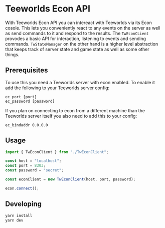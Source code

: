 # Teeworlds Econ API

With Teeworlds Econ API you can intereact with Teeworlds via its Econ cosole.
This lets you conveniently react to any events on the server as well as send
commands to it and respond to the results. The `TwEconCLient` provodes a basic
API for interaction, listening to events and sending commands. `TwStateManager`
on the other hand is a higher level abstraction that keeps track of server
state and game state as well as some other things.

## Prerequisites

To use this you need a Teeworlds server with econ enabled. To enable it add the
following to your Teeworlds server config:

```
ec_port [port]
ec_password [password]
```

If you plan on connecting to econ from a different machine than the Teeworlds
server itself you also need to add this to your config:

```
ec_bindaddr 0.0.0.0
```

## Usage

```typescript
import { TwEconClient } from "./TwEconClient";

const host = "localhost";
const port = 8303;
const password = "secret";

const econClient = new TwEconClient(host, port, password);

econ.connect();
```

## Developing

```bash
yarn install
yarn dev
```

